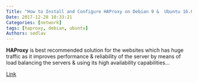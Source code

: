 ```yaml
---
Title: "How to Install and Configure HAProxy on Debian 9 &  Ubuntu 16.04 Server"
Date: 2017-12-28 10:33:21
Categories: [network]
tags: [haproxy, debian, ubuntu]
Authors: sedlav
---
```


**HAProxy** is best recommended solution for the websites which has huge traffic as it improves performance & reliability of the server by means of load balancing the servers & using its high availability capabilities... 

[Link](https://www.linuxtechi.com/install-configure-haproxy-debian-9-ubuntu-16-04/)
